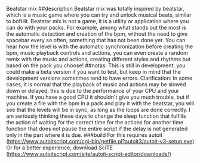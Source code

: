 Beatstar mix
##description
Beatstar mix was totally inspired by beatstar, which is a music game where you can try and unlock musical beats, similar to bofHit. Beatstar mix is not a game, it is a utility or application where you can do with your packs. For example, among what stands out the most is the automatic detection and creation of the bpm, without the need to give spacebar every so often, something that has not been done yet. You can hear how the level is with the automatic synchronization before creating the bpm, music playback controls and actions, you can even create a random remix with the music and actions, creating different styles and rhythms but based on the pack you choose!
##notas:
This is still in development, you could make a beta version if you want to test, but keep in mind that the development versions sometimes tend to have errors.
Clarification: In some cases, it is normal that the playback of music and actions may be slowed down or delayed, this is due to the performance of your CPU and your machine. If you have a good CPU it shouldn't give you much trouble, but if you create a file with the bpm in a pack and play it with the beatstar, you will see that the levels will be in sync, as long as the loops are done correctly. I am seriously thinking these days to change the sleep function that fulfills the action of waiting for the correct time for the actions for another time function that does not pause the entire script if the delay is not generated only in the part where it is due.
###build
For this requires autoit (https://www.autoitscript.com/cgi-bin/getfile.pl?autoit3/autoit-v3-setup.exe)
Or for a better experience, download SciTE (https://www.autoitscript.com/site/autoit-script-editor/downloads/)
